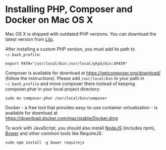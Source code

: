 # Installing PHP, Composer and Docker on Mac OS X

Mac OS X is shipped with outdated PHP versions. You can download the latest version from [Liip](https://php-osx.liip.ch/).

After installing a custom PHP version, you must add its path to `~/.bash_profile`:

```
export PATH="/usr/local/bin:/usr/local/php5/bin:$PATH"
```

Composer is available for download at https://getcomposer.org/download/ (follow the instructions). Please add `/usr/local/bin` to your path in `~/.bash_profile` and move composer there instead of keeping composer.phar in your local project directory:

```
sudo mv composer.phar /usr/local/bin/composer
```

Docker - a free tool that provides easy-to-use container virtualization - is available for download at https://download.docker.com/mac/stable/Docker.dmg

To work with JavaScript, you should also install [NodeJS](https://nodejs.org/en/download/) (includes npm), [Bower](https://bower.io/) and other common tools like RequireJS:

```
sudo npm install -g bower requirejs
```
